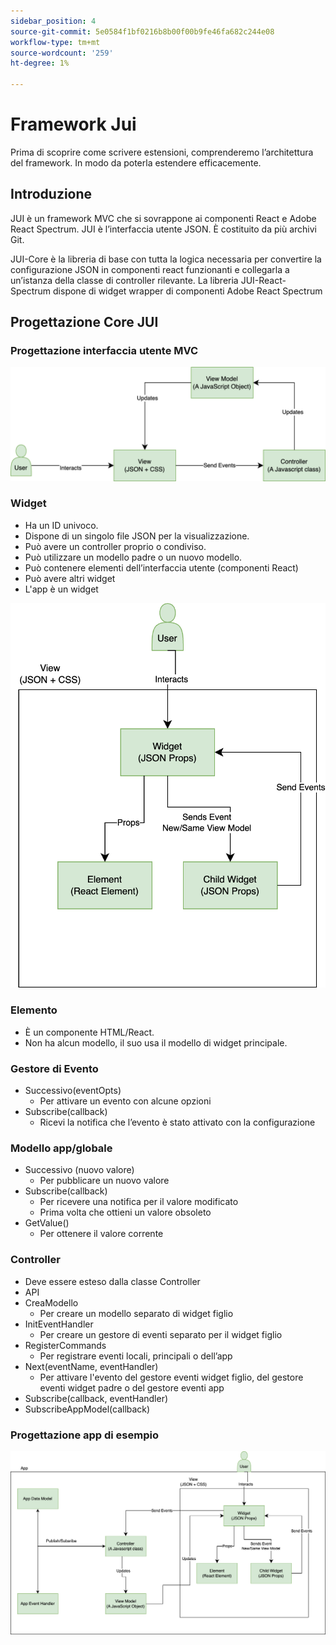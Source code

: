 ```yaml
---
sidebar_position: 4
source-git-commit: 5e0584f1bf0216b8b00f00b9fe46fa682c244e08
workflow-type: tm+mt
source-wordcount: '259'
ht-degree: 1%

---
```


# Framework Jui

Prima di scoprire come scrivere estensioni, comprenderemo l’architettura del framework.
In modo da poterla estendere efficacemente.

## Introduzione

JUI è un framework MVC che si sovrappone ai componenti React e Adobe React Spectrum. JUI è l’interfaccia utente JSON. È costituito da più archivi Git.

JUI-Core è la libreria di base con tutta la logica necessaria per convertire la configurazione JSON in componenti react funzionanti e collegarla a un’istanza della classe di controller rilevante.
La libreria JUI-React-Spectrum dispone di widget wrapper di componenti Adobe React Spectrum

## Progettazione Core JUI

### Progettazione interfaccia utente MVC

![Testo alternativo](./imgs/jui-mvc-flow.png)

### Widget

- Ha un ID univoco.
- Dispone di un singolo file JSON per la visualizzazione.
- Può avere un controller proprio o condiviso.
- Può utilizzare un modello padre o un nuovo modello.
- Può contenere elementi dell’interfaccia utente (componenti React)
- Può avere altri widget
- L&#39;app è un widget

![Testo alternativo](./imgs/jui-widget.png)

### Elemento

- È un componente HTML/React.
- Non ha alcun modello, il suo usa il modello di widget principale.

### Gestore di Evento

- Successivo(eventOpts)
   - Per attivare un evento con alcune opzioni
- Subscribe(callback)
   - Ricevi la notifica che l’evento è stato attivato con la configurazione

### Modello app/globale

- Successivo (nuovo valore)
   - Per pubblicare un nuovo valore
- Subscribe(callback)
   - Per ricevere una notifica per il valore modificato
   - Prima volta che ottieni un valore obsoleto
- GetValue()
   - Per ottenere il valore corrente

### Controller

- Deve essere esteso dalla classe Controller
- API
- CreaModello
   - Per creare un modello separato di widget figlio
- InitEventHandler
   - Per creare un gestore di eventi separato per il widget figlio
- RegisterCommands
   - Per registrare eventi locali, principali o dell’app
- Next(eventName, eventHandler)
   - Per attivare l&#39;evento del gestore eventi widget figlio, del gestore eventi widget padre o del gestore eventi app
- Subscribe(callback, eventHandler)
- SubscribeAppModel(callback)

### Progettazione app di esempio

![Testo alternativo](./imgs/jui-sample-app.png)

